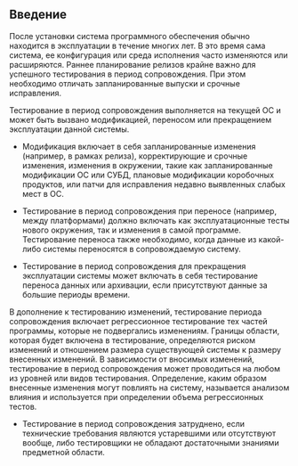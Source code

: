 ## Введение

После установки система программного обеспечения обычно находится в эксплуатации в течение многих лет. В это время сама система, ее конфигурация или среда исполнения часто изменяются или расширяются. Раннее планирование релизов крайне важно для успешного тестирования в период сопровождения. При этом необходимо отличать запланированные выпуски и срочные исправления.

Тестирование в период сопровождения выполняется на текущей ОС и может быть вызвано модификацией, переносом или прекращением эксплуатации данной системы.

- Модификация включает в себя запланированные изменения (например, в рамках релиза), корректирующие и срочные изменения, изменения в окружении, такие как запланированные модификации ОС или СУБД, плановые модификации коробочных продуктов, или патчи для исправления недавно выявленных слабых мест в ОС.

- Тестирование в период сопровождения при переносе (например, между платформами) должно включать как эксплуатационные тесты нового окружения, так и изменения в самой программе. Тестирование переноса также необходимо, когда данные из какой-либо системы переносятся в сопровождаемую систему.

- Тестирование в период сопровождения для прекращения эксплуатации системы может включать в себя тестирование переноса данных или архивации, если присутствуют данные за большие периоды времени.

В дополнение к тестированию изменений, тестирование периода сопровождения включает регрессионное тестирование тех частей программы, которые не подвергались изменениям. Границы области, которая будет включена в тестирование, определяются риском изменений и отношением размера существующей системы к размеру внесенных изменений. В зависимости от вносимых изменений, тестирование в период сопровождения может проводиться на любом из уровней или видов тестирования. Определение, каким образом внесенные изменения могут повлиять на систему, называется анализом влияния и используется при определении объема регрессионных тестов.

- Тестирование в период сопровождения затруднено, если технические требования являются устаревшими или отсутствуют вообще, либо тестировщики не обладают достаточными знаниями предметной области.
